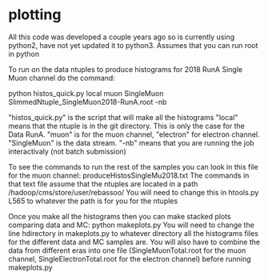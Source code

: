 # plotting
All this code was developed a couple years ago so is currently using python2, have not yet updated it to python3. Assumes that you can run root in python

To run on the data ntuples to produce histograms for 2018 RunA Single Muon channel do the command:

python histos_quick.py local muon SingleMuon SlimmedNtuple_SingleMuon2018-RunA.root -nb

"histos_quick.py" is the script that will make all the histograms
"local" means that the ntuple is in the git directory. This is only the case for the Data RunA. 
"muon" is for the muon channel, "electron" for electron channel. 
"SingleMuon" is the data stream. 
"-nb" means that you are running the job interactivaly (not batch submission)

To see the commands to run the rest of the samples you can look in this file for the muon channel:
produceHistosSingleMu2018.txt
The commands in that text file assume that the ntuples are located in a path /hadoop/cms/store/user/rebassoo/
You will need to change this in htools.py L565 to whatever the path is for you for the ntuples

Once you make all the histograms then you can make stacked plots comparing data and MC:
python makeplots.py
You will need to change the line hdirectory in makeplots.py to whatever directory all the histograms files for the different data and MC samples are. You will also have to combine the data from different eras into one file (SingleMuonTotal.root for the muon channel, SingleElectronTotal.root for the electron channel) before running makeplots.py
